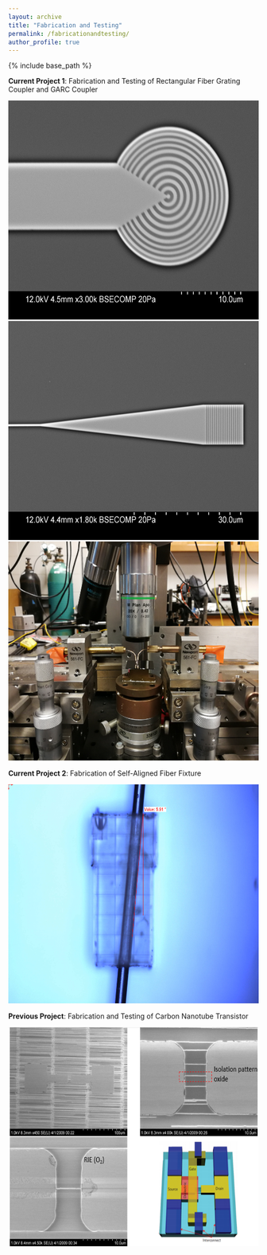 ```yaml
---
layout: archive
title: "Fabrication and Testing"
permalink: /fabricationandtesting/
author_profile: true
---
```


{% include base_path %}

**Current Project 1**: Fabrication and Testing of Rectangular Fiber Grating Coupler and GARC Coupler

<center><img src="/images/i2.jpg" alt="Circular Grating" style="width:600px;height:440px;"></center>

<center><img src="/images/j8.jpg" alt="Rectangular Grating" style="width:600px;height:440px;"></center>

<center><img src="/images/probe_stage.jpg" alt="Probe Stage" style="width:600px;height:440px;"></center>


**Current Project 2**: Fabrication of Self-Aligned Fiber Fixture

<center><img src="/images/fiber_fixture_16.jpg" alt="Fiber Fixture" style="width:600px;height:440px;"></center>


**Previous Project**: Fabrication and Testing of Carbon Nanotube Transistor
<center><img src="/images/CNT.png" alt="CNT Transistor" style="width:600px;height:440px;"></center>

